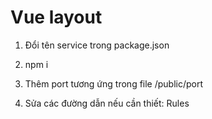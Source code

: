 # Vue layout

1. Đổi tên service trong package.json

2. npm i

3. Thêm port tương ứng trong file /public/port

4. Sửa các đường dẫn nếu cần thiết: Rules
